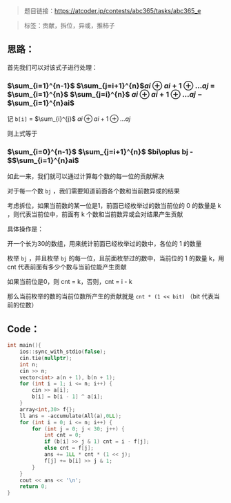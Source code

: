 > 题目链接：https://atcoder.jp/contests/abc365/tasks/abc365_e

> 标签：贡献，拆位，异或，推柿子

## 思路：

首先我们可以对该式子进行处理：

### $\sum_{i=1}^{n-1}$ $\sum_{j=i+1}^{n}$$ai\oplus ai+1\oplus...aj$     =    $\sum_{i=1}^{n}$ $\sum_{j=i}^{n}$ $ai\oplus ai+1\oplus...aj$  $-$ $\sum_{i=1}^{n}ai$

记 `b[i]` = $\sum_{i}^{j}$ $ai\oplus ai+1\oplus...aj$

则上式等于

### $\sum_{i=0}^{n-1}$ $\sum_{j=i+1}^{n}$ $bi\oplus bj  - $$\sum_{i=1}^{n}ai$

如此一来，我们就可以通过计算每个数的每一位的贡献解决

对于每一个数 `bj` ，我们需要知道前面各个数和当前数异或的结果

考虑拆位，如果当前数的某一位是1，前面已经枚举过的数当前位的 0 的数量是 k ，则代表当前位中，前面有 k 个数和当前数异或会对结果产生贡献

具体操作是：

开一个长为30的数组，用来统计前面已经枚举过的数中，各位的 1 的数量

枚举 `bj` ，并且枚举 `bj` 的每一位，且前面枚举过的数中，当前位的 1 的数量 k，用 cnt 代表前面有多少个数与当前位能产生贡献

如果当前位是0，则 cnt = k，否则，cnt = i - k

那么当前枚举的数的当前位数所产生的贡献就是 `cnt * (1 << bit)` （bit 代表当前的位数）

## Code：

```cpp
int main(){
    ios::sync_with_stdio(false);
    cin.tie(nullptr);
    int n;
    cin >> n;
    vector<int> a(n + 1), b(n + 1);
    for (int i = 1; i <= n; i++) {
        cin >> a[i];
        b[i] = b[i - 1] ^ a[i];
    }
    array<int,30> f{};
    ll ans = -accumulate(All(a),0LL);
    for (int i = 0; i <= n; i++) {
        for (int j = 0; j < 30; j++) {
            int cnt = 0;
            if (b[i] >> j & 1) cnt = i - f[j];
            else cnt = f[j];
            ans += 1LL * cnt * (1 << j);
            f[j] += b[i] >> j & 1;
        }
    }
    cout << ans << '\n';
    return 0;
}

```

